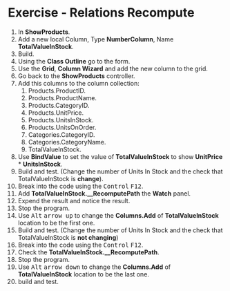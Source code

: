 ﻿# Exercise - Relations Recompute

1. In **ShowProducts**.
2. Add a new local Column, Type **NumberColumn**, Name **TotalValueInStock**.
3. Build.
4. Using the **Class Outline** go to the form.
5. Use the **Grid**, **Column Wizard** and add the new column to the grid.  
6. Go back to the **ShowProducts** controller.
7. Add this columns to the column collection:
	1. Products.ProductID.
	2. Products.ProductName.
	3. Products.CategoryID.
	4. Products.UnitPrice.
	5. Products.UnitsInStock.
	6. Products.UnitsOnOrder.
	7. Categories.CategoryID.
    8. Categories.CategoryName.
	9. TotalValueInStock.
8. Use **BindValue** to set the value of **TotalValueInStock** to show **UnitPrice** * **UnitsInStock**.
9. Build and test.	(Change the number of Units In Stock and the check that TotalValueInStock is **change**).
10. Break into the code using the <kbd>Control</kbd> <kbd>F12</kbd>.
11. Add **TotalValueInStock.__RecomputePath** the **Watch** panel.
12. Expend the result and notice the result.
13. Stop the program.
14. Use <kbd>Alt</kbd> <kbd>arrow up</kbd> to change the **Columns.Add** of **TotalValueInStock** location to be the first one.
15. Build and test.	(Change the number of Units In Stock and the check that TotalValueInStock is **not changing**)
16. Break into the code using the <kbd>Control</kbd> <kbd>F12</kbd>.
17. Check the **TotalValueInStock.__RecomputePath**.
18. Stop the program.
19. Use <kbd>Alt</kbd> <kbd>arrow down</kbd> to change the **Columns.Add** of **TotalValueInStock** location to be the last one.
20. build and test.
